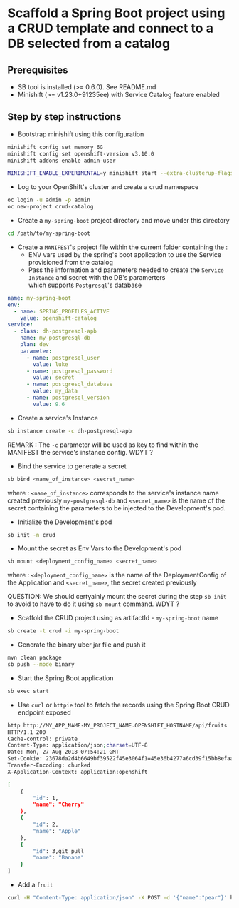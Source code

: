 # Scaffold a Spring Boot project using a CRUD template and connect to a DB selected from a catalog

## Prerequisites

- SB tool is installed (>= 0.6.0). See README.md 
- Minishift (>= v1.23.0+91235ee) with Service Catalog feature enabled

## Step by step instructions

- Bootstrap minishift using this configuration

```bash
minishift config set memory 6G
minishift config set openshift-version v3.10.0
minishift addons enable admin-user

MINISHIFT_ENABLE_EXPERIMENTAL=y minishift start --extra-clusterup-flags="--enable=*,service-catalog,automation-service-broker"
```

- Log to your OpenShift's cluster and create a crud namespace

```bash
oc login -u admin -p admin
oc new-project crud-catalog
```

- Create a `my-spring-boot` project directory and move under this directory

```bash
cd /path/to/my-spring-boot
```

- Create a `MANIFEST`'s project file within the current folder containing the :
  - ENV vars used by the spring's boot application to use the Service provisioned from the catalog
  - Pass the information and parameters needed to create the `Service Instance` and secret with the DB's paramerters  
 which supports `Postgresql`'s database

```yaml
name: my-spring-boot
env:
  - name: SPRING_PROFILES_ACTIVE
    value: openshift-catalog
service:
  - class: dh-postgresql-apb
    name: my-postgresql-db
    plan: dev
    parameter:
      - name: postgresql_user
        value: luke
      - name: postgresql_password
        value: secret
      - name: postgresql_database
        value: my_data
      - name: postgresql_version
        value: 9.6  
```

- Create a service's Instance

```bash
sb instance create -c dh-postgresql-apb
```

REMARK : The `-c` parameter will be used as key to find within the MANIFEST the service's instance config. WDYT ?

- Bind the service to generate a secret

```bash
sb bind <name_of_instance> <secret_name>
```

where : `<name_of_instance>` corresponds to the service's instance name created previously `my-postgresql-db` and `<secret_name>` is the name of the secret containing the parameters to be injected to the Development's pod.

- Initialize the Development's pod 

```bash
sb init -n crud
```

- Mount the secret as Env Vars to the Development's pod

```bash
sb mount <deployment_config_name> <secret_name>
```

where : `<deployment_config_name>` is the name of the DeploymentConfig of the Application and `<secret_name>`, the secret created previously

QUESTION: We should certyainly mount the secret during the step `sb init` to avoid to have to do it using `sb mount` command. WDYT ?


- Scaffold the CRUD project using as artifactId - `my-spring-boot` name

```bash
sb create -t crud -i my-spring-boot
```

- Generate the binary uber jar file and push it

```bash
mvn clean package
sb push --mode binary
```

- Start the Spring Boot application

```bash
sb exec start
```

- Use `curl` or `httpie` tool to fetch the records using the Spring Boot CRUD endpoint exposed

```bash
http http://MY_APP_NAME-MY_PROJECT_NAME.OPENSHIFT_HOSTNAME/api/fruits
HTTP/1.1 200 
Cache-control: private
Content-Type: application/json;charset=UTF-8
Date: Mon, 27 Aug 2018 07:54:21 GMT
Set-Cookie: 23678da2d4b6649bf39522f45e3064f1=45e36b4277a6cd39f15bb8efaa87c882; path=/; HttpOnly
Transfer-Encoding: chunked
X-Application-Context: application:openshift

[
    {
        "id": 1,
        "name": "Cherry"
    },
    {
        "id": 2,
        "name": "Apple"
    },
    {
        "id": 3,git pull
        "name": "Banana"
    }
]
```

- Add a `fruit`

```bash
curl -H "Content-Type: application/json" -X POST -d '{"name":"pear"}' http://MY_APP_NAME-MY_PROJECT_NAME.OPENSHIFT_HOSTNAME/api/fruits
```